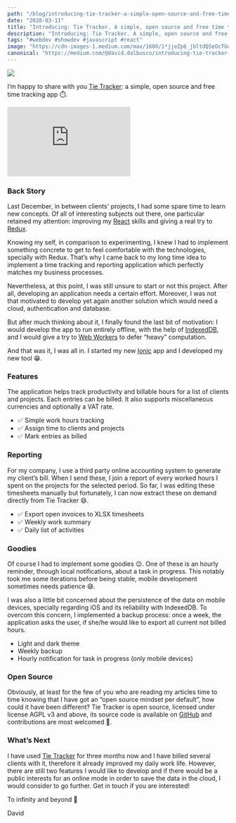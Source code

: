 ```yaml
---
path: "/blog/introducing-tie-tracker-a-simple-open-source-and-free-time-tracking-app"
date: "2020-03-11"
title: "Introducing: Tie Tracker. A simple, open source and free time tracking app ⏱️"
description: "Introducing: Tie Tracker. A simple, open source and free time tracking app ⏱️"
tags: "#webdev #showdev #javascript #react"
image: "https://cdn-images-1.medium.com/max/1600/1*jjeZp6_jbltdQSeOcTGdlg.png"
canonical: "https://medium.com/@david.dalbusco/introducing-tie-tracker-e407daec4121"
---
```


![](https://cdn-images-1.medium.com/max/1600/1*jjeZp6_jbltdQSeOcTGdlg.png)

I’m happy to share with you [Tie Tracker](https://tietracker.app.link): a simple, open source and free time tracking app ⏱️.

<iframe width="280" height="158" src="https://www.youtube.com/watch?v=iXDPd6hShA0" frameborder="0" allow="accelerometer; autoplay; encrypted-media; gyroscope; picture-in-picture" allowfullscreen></iframe
<br/>

### Back Story

Last December, in between clients' projects, I had some spare time to learn new concepts. Of all of interesting subjects out there, one particular retained my attention: improving my [React](https://reactjs.org) skills and giving a real try to [Redux](https://react-redux.js.org).

Knowing my self, in comparison to experimenting, I knew  I had to implement something concrete to get to feel comfortable with the technologies, specially with Redux. That’s why I came back to my long time idea to implement a time tracking and reporting application which perfectly matches my business processes.

Nevertheless, at this point, I was still unsure to start or not this project. After all, developing an application needs a certain effort. Moreover, I was not that motivated to develop yet again another solution which would need a cloud, authentication and database.

But after much thinking about it, I finally found the last bit of motivation: I would develop the app to run entirely offline, with the help of [IndexedDB](https://developer.mozilla.org/en-US/docs/Web/API/IndexedDB_API), and I would  give a try to [Web Workers](https://developer.mozilla.org/en-US/docs/Web/API/Web_Workers_API/Using_web_workers) to defer “heavy” computation.

And that was it, I was all in. I started my new [Ionic](https://ionicframework.com) app and I developed my new tool 😁.

### Features

The application helps track productivity and billable hours for a list of clients and projects. Each entries can be billed. It also supports miscellaneous currencies and optionally a VAT rate.

* ✅ Simple work hours tracking
* ✅ Assign time to clients and projects
* ✅ Mark entries as billed

### Reporting

For my company, I use a third party online accounting system to generate my client’s bill. When I send these, I join a report of every worked hours I spent on the projects for the selected period. So far, I was editing these timesheets manually but fortunately, I can now extract these on demand directly from Tie Tracker 😄.

* ✅ Export open invoices to XLSX timesheets
* ✅ Weekly work summary
* ✅ Daily list of activities

### Goodies

Of course I had to implement some goodies 😉. One of these is an hourly reminder, through local notifications, about a task in progress. This notably took me some iterations before being stable, mobile development sometimes needs patience 😅.

I was also a little bit concerned about the persistence of the data on mobile devices, specially regarding iOS and its reliability with IndexedDB. To overcom this concern, I implemented a backup process: once a week, the application asks the user, if she/he would like to export all current not billed hours.

* Light and dark theme
* Weekly backup
* Hourly notification for task in progress (only mobile devices)

### Open Source

Obviously, at least for the few of you who are reading my articles time to time knowing that I have got an “open source mindset per default”, how could it have been different? Tie Tracker is open source, licensed under license AGPL v3 and above, its source code is available on [GitHub](https://github.com/peterpeterparker/tietracker) and contributions are most welcomed 🙏.

### What’s Next

I have used [Tie Tracker](https://tietracker.app.link/) for three months now and I have billed several clients with it, therefore it already improved my daily work life. However, there are still two features I would like to develop and if there would be a public interests for an online mode in order to save the data in the cloud, I would consider to go further. Get in touch if you are interested!

To infinity and beyond 🚀

David
